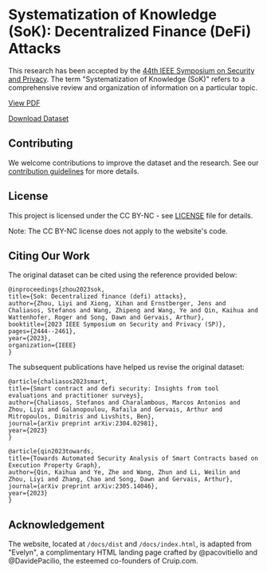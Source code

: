 # Systematization of Knowledge (SoK): Decentralized Finance (DeFi) Attacks

This research has been accepted by the [44th IEEE Symposium on Security and Privacy](https://oaklandsok.github.io). The term "Systematization of Knowledge (SoK)" refers to a comprehensive review and organization of information on a particular topic.

[View PDF](docs/data/SoKDeFiAttacks.pdf)

[Download Dataset](docs/data/defi_sok.db)

## Contributing

We welcome contributions to improve the dataset and the research. See our [contribution guidelines](CONTRIBUTING.md) for more details.

## License

This project is licensed under the CC BY-NC - see [LICENSE](LICENSE-CC-BY-NC-4.0.md) file for details. 

Note: The CC BY-NC license does not apply to the website's code.

## Citing Our Work

The original dataset can be cited using the reference provided below:
```
@inproceedings{zhou2023sok,
title={Sok: Decentralized finance (defi) attacks},
author={Zhou, Liyi and Xiong, Xihan and Ernstberger, Jens and Chaliasos, Stefanos and Wang, Zhipeng and Wang, Ye and Qin, Kaihua and Wattenhofer, Roger and Song, Dawn and Gervais, Arthur},
booktitle={2023 IEEE Symposium on Security and Privacy (SP)},
pages={2444--2461},
year={2023},
organization={IEEE}
}
```

The subsequent publications have helped us revise the original dataset:
```
@article{chaliasos2023smart,
title={Smart contract and defi security: Insights from tool evaluations and practitioner surveys},
author={Chaliasos, Stefanos and Charalambous, Marcos Antonios and Zhou, Liyi and Galanopoulou, Rafaila and Gervais, Arthur and Mitropoulos, Dimitris and Livshits, Ben},
journal={arXiv preprint arXiv:2304.02981},
year={2023}
}

@article{qin2023towards,
title={Towards Automated Security Analysis of Smart Contracts based on Execution Property Graph},
author={Qin, Kaihua and Ye, Zhe and Wang, Zhun and Li, Weilin and Zhou, Liyi and Zhang, Chao and Song, Dawn and Gervais, Arthur},
journal={arXiv preprint arXiv:2305.14046},
year={2023}
}
```



## Acknowledgement

The website, located at `/docs/dist` and `/docs/index.html`, is adapted from "Evelyn", a complimentary HTML landing page crafted by @pacovitiello and @DavidePacilio, the esteemed co-founders of Cruip.com.